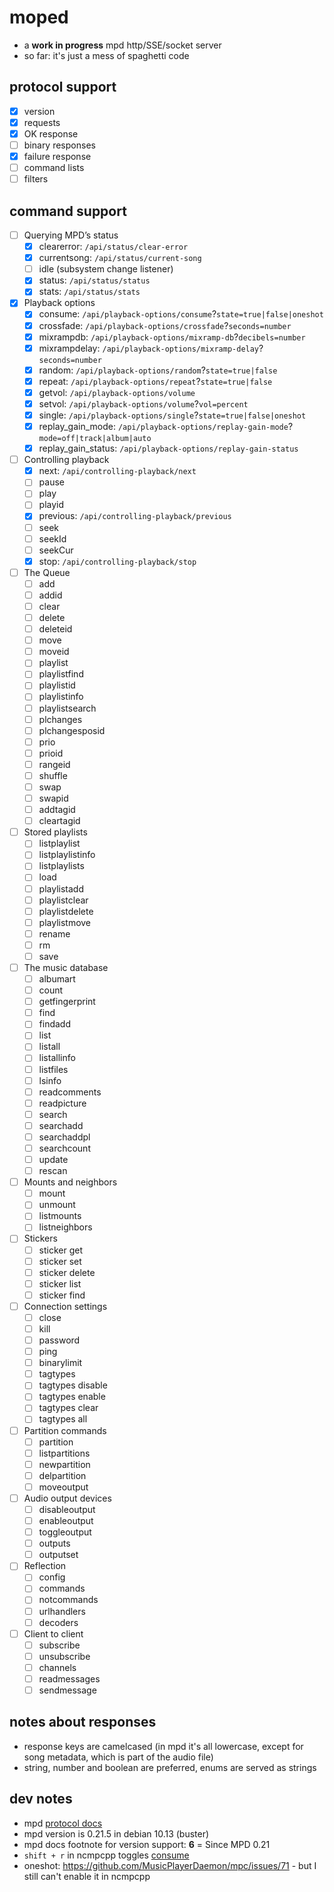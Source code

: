 # moped

- a **work in progress** mpd http/SSE/socket server
- so far: it's just a mess of spaghetti code

## protocol support

- [x] version
- [x] requests
- [x] OK response
- [ ] binary responses
- [x] failure response
- [ ] command lists
- [ ] filters

## command support

- [ ] Querying MPD’s status
  - [x] clearerror: `/api/status/clear-error`
  - [x] currentsong: `/api/status/current-song`
  - [ ] idle (subsystem change listener)
  - [x] status: `/api/status/status`
  - [x] stats: `/api/status/stats`
- [x] Playback options
  - [x] consume: `/api/playback-options/consume`?`state=true|false|oneshot`
  - [x] crossfade: `/api/playback-options/crossfade`?`seconds=number`
  - [x] mixrampdb: `/api/playback-options/mixramp-db`?`decibels=number`
  - [x] mixrampdelay: `/api/playback-options/mixramp-delay`?`seconds=number`
  - [x] random: `/api/playback-options/random`?`state=true|false`
  - [x] repeat: `/api/playback-options/repeat`?`state=true|false`
  - [x] getvol: `/api/playback-options/volume`
  - [x] setvol: `/api/playback-options/volume`?`vol=percent`
  - [x] single: `/api/playback-options/single`?`state=true|false|oneshot`
  - [x] replay_gain_mode: `/api/playback-options/replay-gain-mode`?`mode=off|track|album|auto`
  - [x] replay_gain_status: `/api/playback-options/replay-gain-status`
- [ ] Controlling playback
  - [x] next: `/api/controlling-playback/next`
  - [ ] pause
  - [ ] play
  - [ ] playid
  - [x] previous: `/api/controlling-playback/previous`
  - [ ] seek
  - [ ] seekId
  - [ ] seekCur
  - [x] stop: `/api/controlling-playback/stop`
- [ ] The Queue
  - [ ] add
  - [ ] addid
  - [ ] clear
  - [ ] delete
  - [ ] deleteid
  - [ ] move
  - [ ] moveid
  - [ ] playlist
  - [ ] playlistfind
  - [ ] playlistid
  - [ ] playlistinfo
  - [ ] playlistsearch
  - [ ] plchanges
  - [ ] plchangesposid
  - [ ] prio
  - [ ] prioid
  - [ ] rangeid
  - [ ] shuffle
  - [ ] swap
  - [ ] swapid
  - [ ] addtagid
  - [ ] cleartagid
- [ ] Stored playlists
  - [ ] listplaylist
  - [ ] listplaylistinfo
  - [ ] listplaylists
  - [ ] load
  - [ ] playlistadd
  - [ ] playlistclear
  - [ ] playlistdelete
  - [ ] playlistmove
  - [ ] rename
  - [ ] rm
  - [ ] save
- [ ] The music database
  - [ ] albumart
  - [ ] count
  - [ ] getfingerprint
  - [ ] find
  - [ ] findadd
  - [ ] list
  - [ ] listall
  - [ ] listallinfo
  - [ ] listfiles
  - [ ] lsinfo
  - [ ] readcomments
  - [ ] readpicture
  - [ ] search
  - [ ] searchadd
  - [ ] searchaddpl
  - [ ] searchcount
  - [ ] update
  - [ ] rescan
- [ ] Mounts and neighbors
  - [ ] mount
  - [ ] unmount
  - [ ] listmounts
  - [ ] listneighbors
- [ ] Stickers
  - [ ] sticker get
  - [ ] sticker set
  - [ ] sticker delete
  - [ ] sticker list
  - [ ] sticker find
- [ ] Connection settings
  - [ ] close
  - [ ] kill
  - [ ] password
  - [ ] ping
  - [ ] binarylimit
  - [ ] tagtypes
  - [ ] tagtypes disable
  - [ ] tagtypes enable
  - [ ] tagtypes clear
  - [ ] tagtypes all
- [ ] Partition commands
  - [ ] partition
  - [ ] listpartitions
  - [ ] newpartition
  - [ ] delpartition
  - [ ] moveoutput
- [ ] Audio output devices
  - [ ] disableoutput
  - [ ] enableoutput
  - [ ] toggleoutput
  - [ ] outputs
  - [ ] outputset
- [ ] Reflection
  - [ ] config
  - [ ] commands
  - [ ] notcommands
  - [ ] urlhandlers
  - [ ] decoders
- [ ] Client to client
  - [ ] subscribe
  - [ ] unsubscribe
  - [ ] channels
  - [ ] readmessages
  - [ ] sendmessage

## notes about responses

- response keys are camelcased (in mpd it's all lowercase, except for song metadata, which is part of the audio file)
- string, number and boolean are preferred, enums are served as strings

## dev notes

- mpd [protocol docs](https://mpd.readthedocs.io/en/latest/protocol.html)
- mpd version is 0.21.5 in debian 10.13 (buster)
- mpd docs footnote for version support: **6** = Since MPD 0.21
- `shift + r` in ncmpcpp toggles [consume](https://www.linuxquestions.org/questions/linux-software-2/ncmpcpp-deletes-songs-from-playlist-after-playing-no-volume-augmentation-4175461664/)
- oneshot: https://github.com/MusicPlayerDaemon/mpc/issues/71 - but I still can't enable it in ncmpcpp
